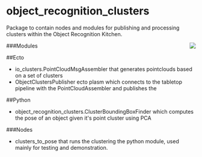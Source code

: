 object_recognition_clusters
===========================

Package to contain nodes and modules for publishing and processing clusters within the Object Recognition Kitchen.

<img align="right" src="https://raw.github.com/bmagyar/object_recognition_clusters/master/resource/reem_table_clusters_n_gazebo.png" />


###Modules

##Ecto

* io_clusters.PointCloudMsgAssembler that generates pointclouds based on a set of clusters
* ObjectClustersPublisher ecto plasm which connects to the tabletop pipeline with the PointCloudAssembler and publishes the

##Python

* object_recognition_clusters.ClusterBoundingBoxFinder which computes the pose of an object given it's point cluster using PCA

###Nodes

* clusters_to_pose that runs the clustering the python module, used mainly for testing and demonstration.

